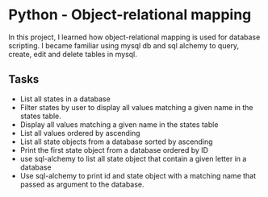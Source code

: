 # Python - Object-relational mapping

In this project,  I learned how object-relational mapping is used for database scripting. I became familiar using mysql db and sql alchemy to query, create, edit and delete tables in mysql.

## Tasks 

* List all states in a database
* Filter states by user to display all values matching a given name in the states table.
* Display all values matching a given name in the states table
* List all values ordered by ascending
* List all state objects from a database  sorted by ascending
* Print the first state object from a database ordered by ID
* use sql-alchemy to list all state object that contain a given letter in a database
* Use sql-alchemy to print id and state object with a matching name that passed as argument to the database.

